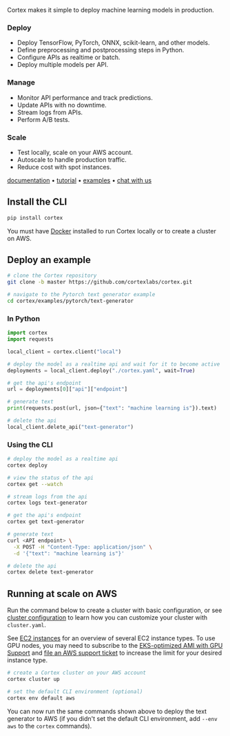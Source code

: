 Cortex makes it simple to deploy machine learning models in production.

### Deploy

* Deploy TensorFlow, PyTorch, ONNX, scikit-learn, and other models.
* Define preprocessing and postprocessing steps in Python.
* Configure APIs as realtime or batch.
* Deploy multiple models per API.

### Manage

* Monitor API performance and track predictions.
* Update APIs with no downtime.
* Stream logs from APIs.
* Perform A/B tests.

### Scale

* Test locally, scale on your AWS account.
* Autoscale to handle production traffic.
* Reduce cost with spot instances.

<!-- CORTEX_VERSION_MINOR -->
[documentation](https://docs.cortex.dev) • [tutorial](https://docs.cortex.dev/deployments/realtime-api/text-generator) • [examples](https://github.com/cortexlabs/cortex/tree/0.21/examples) • [chat with us](https://gitter.im/cortexlabs/cortex)

## Install the CLI

<!-- CORTEX_VERSION_MINOR -->
```bash
pip install cortex
```

You must have [Docker](https://docs.docker.com/install) installed to run Cortex locally or to create a cluster on AWS.

## Deploy an example

<!-- CORTEX_VERSION_MINOR -->
```bash
# clone the Cortex repository
git clone -b master https://github.com/cortexlabs/cortex.git

# navigate to the Pytorch text generator example
cd cortex/examples/pytorch/text-generator
```

### In Python

```python
import cortex
import requests

local_client = cortex.client("local")

# deploy the model as a realtime api and wait for it to become active
deployments = local_client.deploy("./cortex.yaml", wait=True)

# get the api's endpoint
url = deployments[0]["api"]["endpoint"]

# generate text
print(requests.post(url, json={"text": "machine learning is"}).text)

# delete the api
local_client.delete_api("text-generator")
```

### Using the CLI

```bash
# deploy the model as a realtime api
cortex deploy

# view the status of the api
cortex get --watch

# stream logs from the api
cortex logs text-generator

# get the api's endpoint
cortex get text-generator

# generate text
curl <API endpoint> \
  -X POST -H "Content-Type: application/json" \
  -d '{"text": "machine learning is"}'

# delete the api
cortex delete text-generator
```

## Running at scale on AWS

Run the command below to create a cluster with basic configuration, or see [cluster configuration](config.md) to learn how you can customize your cluster with `cluster.yaml`.

See [EC2 instances](ec2-instances.md) for an overview of several EC2 instance types. To use GPU nodes, you may need to subscribe to the [EKS-optimized AMI with GPU Support](https://aws.amazon.com/marketplace/pp/B07GRHFXGM) and [file an AWS support ticket](https://console.aws.amazon.com/support/cases#/create?issueType=service-limit-increase&limitType=ec2-instances) to increase the limit for your desired instance type.

```bash
# create a Cortex cluster on your AWS account
cortex cluster up

# set the default CLI environment (optional)
cortex env default aws
```

You can now run the same commands shown above to deploy the text generator to AWS (if you didn't set the default CLI environment, add `--env aws` to the `cortex` commands).

